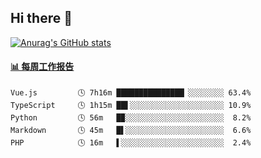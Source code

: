 ## Hi there 👋

[![Anurag's GitHub stats](https://github-readme-stats-orilights.vercel.app/api?username=orilights)](https://github.com/anuraghazra/github-readme-stats)

<!--
**OriLight152/OriLight152** is a ✨ _special_ ✨ repository because its `README.md` (this file) appears on your GitHub profile.

Here are some ideas to get you started:

- 🔭 I’m currently working on ...
- 🌱 I’m currently learning ...
- 👯 I’m looking to collaborate on ...
- 🤔 I’m looking for help with ...
- 💬 Ask me about ...
- 📫 How to reach me: ...
- 😄 Pronouns: ...
- ⚡ Fun fact: ...
-->

<!-- waka-box start -->
#### <a href="https://gist.github.com/92c8d5b388768c10efcba86e82b7c4fb" target="_blank">📊 每周工作报告</a>
```text
Vue.js         🕓 7h16m ███████████████▏░░░░░░░░ 63.4%
TypeScript     🕓 1h15m ██▌░░░░░░░░░░░░░░░░░░░░░ 10.9%
Python         🕓 56m   █▉░░░░░░░░░░░░░░░░░░░░░░  8.2%
Markdown       🕓 45m   █▌░░░░░░░░░░░░░░░░░░░░░░  6.6%
PHP            🕓 16m   ▌░░░░░░░░░░░░░░░░░░░░░░░  2.4%
```
<!-- Powered by https://github.com/journey-ad/waka-box-go . -->
<!-- waka-box end -->
